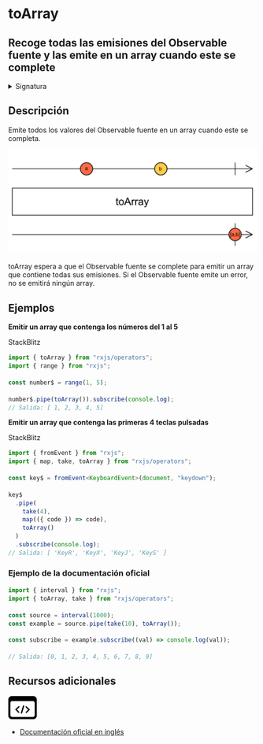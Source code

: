# toArray

<h2 class="subtitle">Recoge todas las emisiones del Observable fuente y las emite en un array cuando este se complete</h2>

<details>
<summary>Signatura</summary>

### Firma

`toArray<T>(): OperatorFunction<T, T[]>`

### Parámetros

No recibe ningún parámetro.

### Retorna

`OperatorFunction<T, T[]>`: Un array formado a partir de la secuencia observable.

</details>

## Descripción

Emite todos los valores del Observable fuente en un array cuando este se completa.

<img src="assets/images/marble-diagrams/utility/toArray.png" alt="Diagrama de canicas del operador toArray">

toArray espera a que el Observable fuente se complete para emitir un array que contiene todas sus emisiones. Si el Observable fuente emite un error, no se emitirá ningún array.

## Ejemplos

**Emitir un array que contenga los números del 1 al 5**

<a target="_blank" src="">StackBlitz</a>

```javascript
import { toArray } from "rxjs/operators";
import { range } from "rxjs";

const number$ = range(1, 5);

number$.pipe(toArray()).subscribe(console.log);
// Salida: [ 1, 2, 3, 4, 5]
```

**Emitir un array que contenga las primeras 4 teclas pulsadas**

<a target="_blank" src="https://stackblitz.com/edit/rxjs-toarray-2?file=index.ts">StackBlitz</a>

```typescript
import { fromEvent } from "rxjs";
import { map, take, toArray } from "rxjs/operators";

const key$ = fromEvent<KeyboardEvent>(document, "keydown");

key$
  .pipe(
    take(4),
    map(({ code }) => code),
    toArray()
  )
  .subscribe(console.log);
// Salida: [ 'KeyR', 'KeyX', 'KeyJ', 'KeyS' ]
```

### Ejemplo de la documentación oficial

```javascript
import { interval } from "rxjs";
import { toArray, take } from "rxjs/operators";

const source = interval(1000);
const example = source.pipe(take(10), toArray());

const subscribe = example.subscribe((val) => console.log(val));

// Salida: [0, 1, 2, 3, 4, 5, 6, 7, 8, 9]
```

<div class="additional-section">

## Recursos adicionales

<a target="_blank" href="https://github.com/ReactiveX/rxjs/blob/master/src/internal/operators/timestamp.ts">
<img src="assets/icons/source-code.png" alt="Source code">
</a>
</div>

- <a target="_blank" href="https://rxjs.dev/api/operators/toArray">Documentación oficial en inglés</a>
